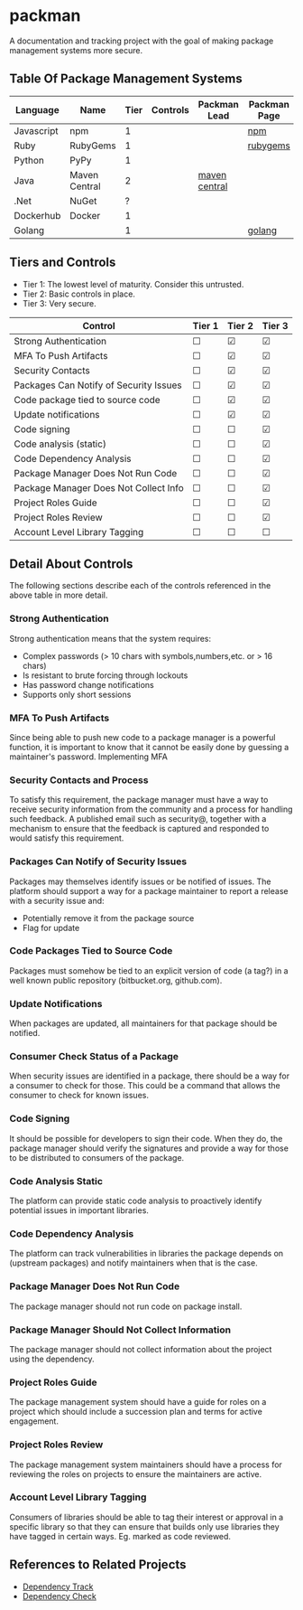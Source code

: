 # packman

A documentation and tracking project with the goal of making package management systems more secure.

## Table Of Package Management Systems

| Language | Name | Tier | Controls | Packman Lead | Packman Page | 
|----------|------|------|----------|--------------|--------------|
| Javascript | npm | 1   |  |  | [npm](./npm.md) |
| Ruby       | RubyGems | 1 | | | [rubygems](./rubygems.md)|
| Python     | PyPy     | 1 | |  | |
| Java       | Maven Central | 2 | | [maven central](./mavencentral.md)|
| .Net       | NuGet      | ? | | |
| Dockerhub  | Docker     | 1 | | |
| Golang     |            | 1 | | | [golang](./golang.md)|

## Tiers and Controls

* Tier 1:  The lowest level of maturity.  Consider this untrusted.
* Tier 2:  Basic controls in place.
* Tier 3:  Very secure.

| Control | Tier 1 | Tier 2 | Tier 3 |
|---------|--------|--------|--------|
| Strong Authentication | &#9744; | &#9745; | &#9745; |
| MFA To Push Artifacts | &#9744; | &#9745; | &#9745; |
| Security Contacts | &#9744; | &#9745; | &#9745; |
| Packages Can Notify of Security Issues | &#9744; | &#9745; | &#9745; |
| Code package tied to source code | &#9744; | &#9745; | &#9745;|
| Update notifications | &#9744; | &#9745; | &#9745;|
| Code signing | &#9744; | &#9744; | &#9745; |
| Code analysis (static) | &#9744; | &#9744; | &#9745; |
| Code Dependency Analysis | &#9744; | &#9744; | &#9745; |
| Package Manager Does Not Run Code | &#9744; | &#9744; | &#9745; |
| Package Manager Does Not Collect Info | &#9744; | &#9744; | &#9745; |
| Project Roles Guide | &#9744; | &#9744; | &#9745; |
| Project Roles Review | &#9744; | &#9744; | &#9745; |
| Account Level Library Tagging | &#9744; | &#9744; | &#9744; |

## Detail About Controls

The following sections describe each of the controls referenced in the above table in more detail.

### Strong Authentication

Strong authentication means that the system requires: 
- Complex passwords (> 10 chars with symbols,numbers,etc. or > 16 chars)
- Is resistant to brute forcing through lockouts
- Has password change notifications
- Supports only short sessions

### MFA To Push Artifacts

Since being able to push new code to a package manager is a powerful function, it is important to know that it cannot be easily done by guessing a maintainer's password.  Implementing MFA 

### Security Contacts and Process

To satisfy this requirement, the package manager must have a way to receive security information from the community and a process for handling such feedback.  A published email such as security@, together with a mechanism to ensure that the feedback is captured and responded to would satisfy this requirement.

### Packages Can Notify of Security Issues

Packages may themselves identify issues or be notified of issues.  The platform should support a way for a package maintainer to report a release with a security issue and: 
- Potentially remove it from the package source
- Flag for update

### Code Packages Tied to Source Code

Packages must somehow be tied to an explicit version of code (a tag?) in a well known public repository (bitbucket.org, github.com).

### Update Notifications

When packages are updated, all maintainers for that package should be notified.

### Consumer Check Status of a Package

When security issues are identified in a package, there should be a way for a consumer to check for those.  This could be a command that allows the consumer to check for known issues.

### Code Signing

It should be possible for developers to sign their code.  When they do, the package manager should verify the signatures and provide a way for those to be distributed to consumers of the package.

### Code Analysis Static

The platform can provide static code analysis to proactively identify potential issues in important libraries.

### Code Dependency Analysis

The platform can track vulnerabilities in libraries the package depends on (upstream packages) and notify maintainers when that is the case.

### Package Manager Does Not Run Code

The package manager should not run code on package install.

### Package Manager Should Not Collect Information

The package manager should not collect information about the project using the dependency.  

### Project Roles Guide

The package management system should have a guide for roles on a project which should include a succession plan and terms for active engagement.

### Project Roles Review

The package management system maintainers should have a process for reviewing the roles on projects to ensure the maintainers are active.

### Account Level Library Tagging

Consumers of libraries should be able to tag their interest or approval in a specific library so that they can ensure that builds only use libraries they have tagged in certain ways.  Eg. marked as code reviewed.

## References to Related Projects

- [Dependency Track](https://www.owasp.org/index.php/OWASP_Dependency_Track_Project)
- [Dependency Check](https://www.owasp.org/index.php/OWASP_Dependency_Check)


